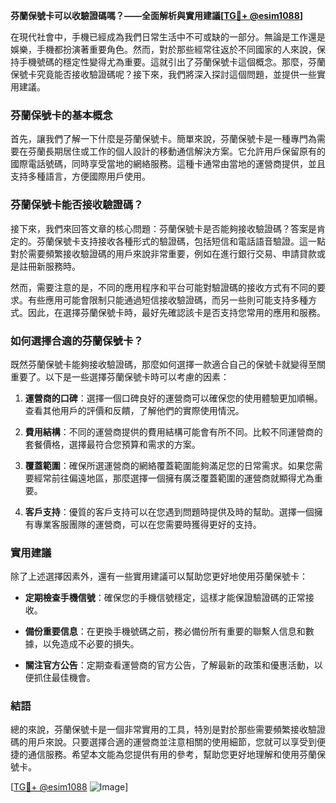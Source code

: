 **芬蘭保號卡可以收驗證碼嗎？——全面解析與實用建議[[TG💪+ @esim1088](https://t.me/s/esim1088)]**

在現代社會中，手機已經成為我們日常生活中不可或缺的一部分。無論是工作還是娛樂，手機都扮演著重要角色。然而，對於那些經常往返於不同國家的人來說，保持手機號碼的穩定性變得尤為重要。這就引出了芬蘭保號卡這個概念。那麼，芬蘭保號卡究竟能否接收驗證碼呢？接下來，我們將深入探討這個問題，並提供一些實用建議。

### 芬蘭保號卡的基本概念

首先，讓我們了解一下什麼是芬蘭保號卡。簡單來說，芬蘭保號卡是一種專門為需要在芬蘭長期居住或工作的個人設計的移動通信解決方案。它允許用戶保留原有的國際電話號碼，同時享受當地的網絡服務。這種卡通常由當地的運營商提供，並且支持多種語言，方便國際用戶使用。

### 芬蘭保號卡能否接收驗證碼？

接下來，我們來回答文章的核心問題：芬蘭保號卡是否能夠接收驗證碼？答案是肯定的。芬蘭保號卡支持接收各種形式的驗證碼，包括短信和電話語音驗證。這一點對於需要頻繁接收驗證碼的用戶來說非常重要，例如在進行銀行交易、申請貸款或是註冊新服務時。

然而，需要注意的是，不同的應用程序和平台可能對驗證碼的接收方式有不同的要求。有些應用可能會限制只能通過短信接收驗證碼，而另一些則可能支持多種方式。因此，在選擇芬蘭保號卡時，最好先確認該卡是否支持您常用的應用和服務。

### 如何選擇合適的芬蘭保號卡？

既然芬蘭保號卡能夠接收驗證碼，那麼如何選擇一款適合自己的保號卡就變得至關重要了。以下是一些選擇芬蘭保號卡時可以考慮的因素：

1. **運營商的口碑**：選擇一個口碑良好的運營商可以確保您的使用體驗更加順暢。查看其他用戶的評價和反饋，了解他們的實際使用情況。
   
2. **費用結構**：不同的運營商提供的費用結構可能會有所不同。比較不同運營商的套餐價格，選擇最符合您預算和需求的方案。

3. **覆蓋範圍**：確保所選運營商的網絡覆蓋範圍能夠滿足您的日常需求。如果您需要經常前往偏遠地區，那麼選擇一個擁有廣泛覆蓋範圍的運營商就顯得尤為重要。

4. **客戶支持**：優質的客戶支持可以在您遇到問題時提供及時的幫助。選擇一個擁有專業客服團隊的運營商，可以在您需要時獲得更好的支持。

### 實用建議

除了上述選擇因素外，還有一些實用建議可以幫助您更好地使用芬蘭保號卡：

- **定期檢查手機信號**：確保您的手機信號穩定，這樣才能保證驗證碼的正常接收。
  
- **備份重要信息**：在更換手機號碼之前，務必備份所有重要的聯繫人信息和數據，以免造成不必要的損失。

- **關注官方公告**：定期查看運營商的官方公告，了解最新的政策和優惠活動，以便抓住最佳機會。

### 結語

總的來說，芬蘭保號卡是一個非常實用的工具，特別是對於那些需要頻繁接收驗證碼的用戶來說。只要選擇合適的運營商並注意相關的使用細節，您就可以享受到便捷的通信服務。希望本文能為您提供有用的參考，幫助您更好地理解和使用芬蘭保號卡。

[[TG💪+ @esim1088](https://t.me/s/esim1088) ![Image](https://i.postimg.cc/4NQfJmqS/Snipaste-2025-05-13-00-14-12.png)]